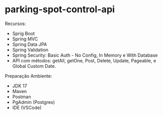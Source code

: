 # parking-spot-control-api

Recursos:
- Sprig Boot
- Spring MVC
- Spring Data JPA
- Spring Validation
- Spring Security: Basic Auth - No Config, In Memory e With Database
- API com métodos: getAll, getOne, Post, Delete, Update, Pageable, e Global Custom Date.

Preparação Ambiente:
- JDK 17
- Maven
- Postman
- PgAdmin (Postgres)
- IDE (VSCode)
